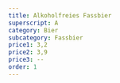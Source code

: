 ```yaml
---
title: Alkoholfreies Fassbier
superscript: A
category: Bier
subcategory: Fassbier
price1: 3,2
price2: 3,9
price3: --
order: 1
---
```

